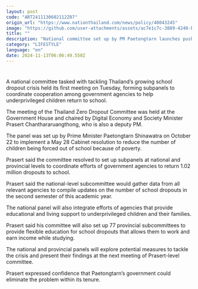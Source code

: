 ```yaml
---
layout: post
code: "ART2411130602112Z07"
origin_url: "https://www.nationthailand.com/news/policy/40043245"
image: "https://github.com/user-attachments/assets/ac7e1c7c-3889-4248-b43a-961b10b37f73"
title: ""
description: "National committee set up by PM Paetongtarn launches push to combat poverty’s devastating impact on education"
category: "LIFESTYLE"
language: "en"
date: 2024-11-13T06:06:49.550Z
---
```


# 









A national committee tasked with tackling Thailand’s growing school dropout crisis held its first meeting on Tuesday, forming subpanels to coordinate cooperation among government agencies to help underprivileged children return to school.

The meeting of the Thailand Zero Dropout Committee was held at the Government House and chaired by Digital Economy and Society Minister Prasert Chanthararuangthong, who is also a deputy PM.

The panel was set up by Prime Minister Paetongtarn Shinawatra on October 22 to implement a May 28 Cabinet resolution to reduce the number of children being forced out of school because of poverty.

Prasert said the committee resolved to set up subpanels at national and provincial levels to coordinate efforts of government agencies to return 1.02 million dropouts to school.

Prasert said the national-level subcommittee would gather data from all relevant agencies to compile updates on the number of school dropouts in the second semester of this academic year.

The national panel will also integrate efforts of agencies that provide educational and living support to underprivileged children and their families.

Prasert said his committee will also set up 77 provincial subcommittees to provide flexible education for school dropouts that allows them to work and earn income while studying.

The national and provincial panels will explore potential measures to tackle the crisis and present their findings at the next meeting of Prasert-level committee.

Prasert expressed confidence that Paetongtarn’s government could eliminate the problem within its tenure.